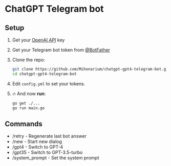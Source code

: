# ChatGPT Telegram bot

## Setup
1. Get your [OpenAI API](https://openai.com/api/) key

2. Get your Telegram bot token from [@BotFather](https://t.me/BotFather)

3. Clone the repo:
    ```bash
    git clone https://github.com/Mihonarium/chatgpt-gpt4-telegram-bot.git
    cd chatgpt-gpt4-telegram-bot
    ```

3. Edit `config.yml` to set your tokens.

4. 🔥 And now **run**:
    ```bash
    go get ./...
    go run main.go
    ```
    
    
## Commands
- /retry - Regenerate last bot answer
- /new - Start new dialog
- /gpt4 - Switch to GPT-4
- /gpt35 - Switch to GPT-3.5-turbo
- /system_prompt - Set the system prompt
